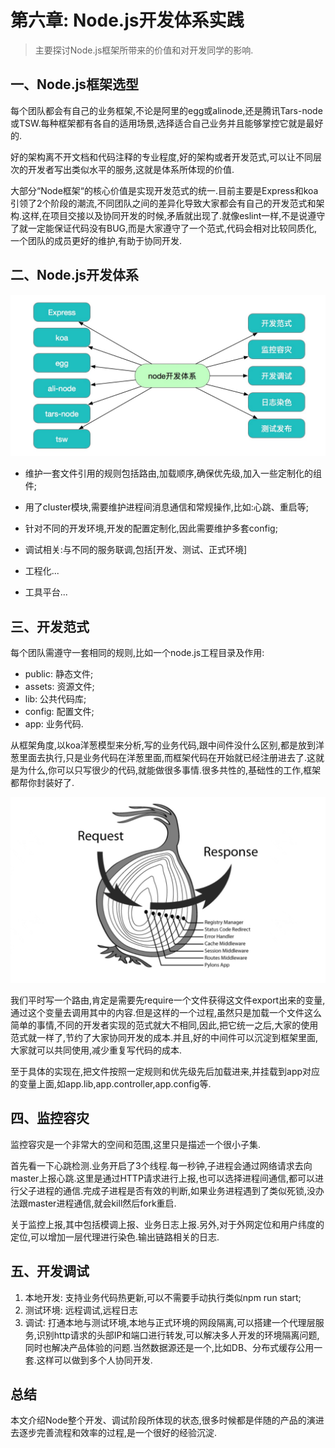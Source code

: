 # 第六章: Node.js开发体系实践

> 主要探讨Node.js框架所带来的价值和对开发同学的影响.

## 一、Node.js框架选型

每个团队都会有自己的业务框架,不论是阿里的egg或alinode,还是腾讯Tars-node或TSW.每种框架都有各自的适用场景,选择适合自己业务并且能够掌控它就是最好的.

好的架构离不开文档和代码注释的专业程度,好的架构或者开发范式,可以让不同层次的开发者写出类似水平的服务,这就是体系所体现的价值.

大部分“Node框架“的核心价值是实现开发范式的统一.目前主要是Express和koa引领了2个阶段的潮流,不同团队之间的差异化导致大家都会有自己的开发范式和架构.这样,在项目交接以及协同开发的时候,矛盾就出现了.就像eslint一样,不是说遵守了就一定能保证代码没有BUG,而是大家遵守了一个范式,代码会相对比较同质化,一个团队的成员更好的维护,有助于协同开发.

## 二、Node.js开发体系

![node-dev-system](/assets/node-dev-system.png)

* 维护一套文件引用的规则包括路由,加载顺序,确保优先级,加入一些定制化的组件;

* 用了cluster模块,需要维护进程间消息通信和常规操作,比如:心跳、重启等;

* 针对不同的开发环境,开发的配置定制化,因此需要维护多套config;

* 调试相关:与不同的服务联调,包括[开发、测试、正式环境]

* 工程化...

* 工具平台...

## 三、开发范式

每个团队需遵守一套相同的规则,比如一个node.js工程目录及作用: 

* public: 静态文件;
* assets: 资源文件;
* lib: 公共代码库;
* config: 配置文件;
* app: 业务代码.

从框架角度,以koa洋葱模型来分析,写的业务代码,跟中间件没什么区别,都是放到洋葱里面去执行,只是业务代码在洋葱里面,而框架代码在开始就已经注册进去了.这就是为什么,你可以只写很少的代码,就能做很多事情.很多共性的,基础性的工作,框架都帮你封装好了.

![node-koa](/assets/node-koa.png)

我们平时写一个路由,肯定是需要先require一个文件获得这文件export出来的变量,通过这个变量去调用其中的内容.但是这样的一个过程,虽然只是加载一个文件这么简单的事情,不同的开发者实现的范式就大不相同,因此,把它统一之后,大家的使用范式就一样了,节约了大家协同开发的成本.并且,好的中间件可以沉淀到框架里面,大家就可以共同使用,减少重复写代码的成本.

至于具体的实现在,把文件按照一定规则和优先级先后加载进来,并挂载到app对应的变量上面,如app.lib,app.controller,app.config等.

## 四、监控容灾

监控容灾是一个非常大的空间和范围,这里只是描述一个很小子集.

首先看一下心跳检测.业务开启了3个线程.每一秒钟,子进程会通过网络请求去向master上报心跳.这里是通过HTTP请求进行上报,也可以选择进程间通信,都可以进行父子进程的通信.完成子进程是否有效的判断,如果业务进程遇到了类似死锁,没办法跟master进程通信,就会kill然后fork重启.

关于监控上报,其中包括模调上报、业务日志上报.另外,对于外网定位和用户纬度的定位,可以增加一层代理进行染色.输出链路相关的日志.

## 五、开发调试

1. 本地开发: 支持业务代码热更新,可以不需要手动执行类似npm run start;
2. 测试环境: 远程调试,远程日志
3. 调试: 打通本地与测试环境,本地与正式环境的网段隔离,可以搭建一个代理层服务,识别http请求的头部IP和端口进行转发,可以解决多人开发的环境隔离问题,同时也解决产品体验的问题.当然数据源还是一个,比如DB、分布式缓存公用一套.这样可以做到多个人协同开发.

## 总结

本文介绍Node整个开发、调试阶段所体现的状态,很多时候都是伴随的产品的演进去逐步完善流程和效率的过程,是一个很好的经验沉淀.

